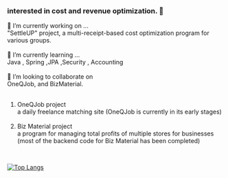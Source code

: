 ###  interested in cost and revenue optimization. 👋


🔭 I’m currently working on  ... </br> "SettleUP" project, a multi-receipt-based cost optimization program for various groups.</br> </br> 
🌱 I’m currently learning ... </br> Java , Spring ,JPA ,Security , Accounting </br> </br> 
👯 I’m looking to collaborate on </br>  OneQJob, and BizMaterial.</br> </br> 
1. OneQJob project </br>  a daily freelance matching site (OneQJob is currently in its early stages) </br> </br> 
2. Biz Material project </br> a program for managing total profits of multiple stores for businesses (most of the backend code for Biz Material has been completed)
</br>


[![Top Langs](https://github-readme-stats.vercel.app/api/top-langs/?username=donghee9&layout=compact)](https://github.com/anuraghazra/github-readme-stats)

